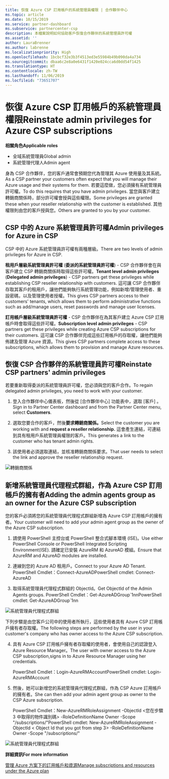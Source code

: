 ```yaml
---
title: 恢復 Azure CSP 訂用帳戶的系統管理員權限 | 合作夥伴中心
ms.topic: article
ms.date: 10/15/2019
ms.service: partner-dashboard
ms.subservice: partnercenter-csp
description: 本檔案說明如何協助客戶恢復合作夥伴的系統管理員許可權
ms.assetid: ''
author: LauraBrenner
ms.author: labrenne
ms.localizationpriority: High
ms.openlocfilehash: 1bcbcf32e3b3f4513ed3e55984b49b090da4a734
ms.sourcegitcommit: dbaa6c2e8a0e6431f1420e024cca6d0dd54f1425
ms.translationtype: HT
ms.contentlocale: zh-TW
ms.lasthandoff: 11/06/2019
ms.locfileid: "73651707"
---
```

# <a name="reinstate-admin-privileges-for-azure-csp-subscriptions"></a><span data-ttu-id="bac79-103">恢復 Azure CSP 訂用帳戶的系統管理員權限</span><span class="sxs-lookup"><span data-stu-id="bac79-103">Reinstate admin privileges for Azure CSP subscriptions</span></span>  

<span data-ttu-id="bac79-104">**相關角色**</span><span class="sxs-lookup"><span data-stu-id="bac79-104">**Applicable roles**</span></span>

- <span data-ttu-id="bac79-105">全域系統管理員</span><span class="sxs-lookup"><span data-stu-id="bac79-105">Global admin</span></span>
- <span data-ttu-id="bac79-106">系統管理代理人</span><span class="sxs-lookup"><span data-stu-id="bac79-106">Admin agent</span></span>

<span data-ttu-id="bac79-107">身為 CSP 合作夥伴，您的客戶通常會預期您代為管理其 Azure 使用量及其系統。</span><span class="sxs-lookup"><span data-stu-id="bac79-107">As a CSP partner your customers often expect that you will manage their Azure usage and their systems for them.</span></span> <span data-ttu-id="bac79-108">若要這麼做，您必須擁有系統管理員許可權。</span><span class="sxs-lookup"><span data-stu-id="bac79-108">To do this requires that you have admin privileges.</span></span> <span data-ttu-id="bac79-109">當您與客戶建立轉銷商關係時，部分許可權會授與這些權限。</span><span class="sxs-lookup"><span data-stu-id="bac79-109">Some privileges are granted these when your reseller relationship with the customer is established.</span></span> <span data-ttu-id="bac79-110">其他權限則由您的客戶授與您。</span><span class="sxs-lookup"><span data-stu-id="bac79-110">Others are granted to you by your customer.</span></span>

## <a name="admin-privileges-for-azure-in-csp"></a><span data-ttu-id="bac79-111">CSP 中的 Azure 系統管理員許可權</span><span class="sxs-lookup"><span data-stu-id="bac79-111">Admin privileges for Azure in CSP</span></span> 

<span data-ttu-id="bac79-112">CSP 中的 Azure 系統管理員許可權有兩種層級。</span><span class="sxs-lookup"><span data-stu-id="bac79-112">There are two levels of admin privileges for Azure in CSP.</span></span> 

<span data-ttu-id="bac79-113">**租用戶層級系統管理員許可權** (**委派的系統管理員許可權**) - CSP 合作夥伴會在與客戶建立 CSP 轉銷商關係時取得這些許可權。</span><span class="sxs-lookup"><span data-stu-id="bac79-113">**Tenant level admin privileges** (**Delegated admin privileges**) -  CSP partners get these privileges while establishing CSP reseller relationship with customers.</span></span> <span data-ttu-id="bac79-114">這可讓 CSP 合作夥伴存取其客戶的租用戶，讓他們能夠執行系統管理功能，例如新增/管理使用者、重設密碼，以及管理使用者授權。</span><span class="sxs-lookup"><span data-stu-id="bac79-114">This gives CSP partners access to their customers' tenants, which allows them to perform administrative functions such as add/manage users, reset passwords and manage user licenses.</span></span> 

<span data-ttu-id="bac79-115">**訂用帳戶層級系統管理員許可權** - CSP 合作夥伴在為其客戶建立 Azure CSP 訂用帳戶時會取得這些許可權。</span><span class="sxs-lookup"><span data-stu-id="bac79-115">**Subscription level admin privileges** - CSP partners get these privileges while creating Azure CSP subscriptions for their customers.</span></span> <span data-ttu-id="bac79-116">這可讓 CSP 合作夥伴完成這些訂用帳戶的存取權，讓他們能夠佈建及管理 Azure 資源。</span><span class="sxs-lookup"><span data-stu-id="bac79-116">This gives CSP partners complete access to these subscriptions, which allows them to provision and manage Azure resources.</span></span> 


## <a name="reinstate-csp-partners-admin-privileges"></a><span data-ttu-id="bac79-117">恢復 CSP 合作夥伴的系統管理員許可權</span><span class="sxs-lookup"><span data-stu-id="bac79-117">Reinstate CSP partners' admin privileges</span></span>

<span data-ttu-id="bac79-118">若要重新取得委派的系統管理員許可權，您必須與您的客戶合作。</span><span class="sxs-lookup"><span data-stu-id="bac79-118">To regain delegated admin privileges, you need to work with your customer.</span></span>
 
 1. <span data-ttu-id="bac79-119">登入合作夥伴中心儀表板，然後從 [合作夥伴中心] 功能表中，選取 [客戶]  。</span><span class="sxs-lookup"><span data-stu-id="bac79-119">Sign in to Partner Center dashboard and from the Partner Center menu, select **Customers**.</span></span>

 2. <span data-ttu-id="bac79-120">選取您要合作的客戶，然後**要求轉銷商關係。**</span><span class="sxs-lookup"><span data-stu-id="bac79-120">Select the customer you are working with and **request a reseller relationship.**</span></span> <span data-ttu-id="bac79-121">這會產生連結，可連結到具有租用戶系統管理員權限的客戶。</span><span class="sxs-lookup"><span data-stu-id="bac79-121">This generates a link to the customer who has tenant admin rights.</span></span>

 3. <span data-ttu-id="bac79-122">該使用者必須選取連結，並核准轉銷商關係要求。</span><span class="sxs-lookup"><span data-stu-id="bac79-122">That user needs to select the link and approve the reseller relationship request.</span></span>
 
![轉銷商關係](images/azure/revoke4.png)

## <a name="adding-the-admin-agents-group-as-an-owner-for-the-azure-csp-subscription"></a><span data-ttu-id="bac79-124">新增系統管理員代理程式群組，作為 Azure CSP 訂用帳戶的擁有者</span><span class="sxs-lookup"><span data-stu-id="bac79-124">Adding the admin agents group as an owner for the Azure CSP subscription</span></span>

 <span data-ttu-id="bac79-125">您的客戶必須將您的系統管理員代理程式群組新增為 Azure CSP 訂用帳戶的擁有者。</span><span class="sxs-lookup"><span data-stu-id="bac79-125">Your customer will need to add your admin agent group as the owner of the Azure CSP subscription.</span></span>

1. <span data-ttu-id="bac79-126">請使用 PowerShell 主控台或 PowerShell 整合式腳本環境 (ISE)。</span><span class="sxs-lookup"><span data-stu-id="bac79-126">Use either PowerShell Console or PowerShell Integrated Scripting Environment(ISE).</span></span> <span data-ttu-id="bac79-127">請確定已安裝 AzureRM 和 AzureAD 模組。</span><span class="sxs-lookup"><span data-stu-id="bac79-127">Ensure that AzureRM and AzureAD modules are installed.</span></span> 

2.  <span data-ttu-id="bac79-128">連線到您的 Azure AD 租用戶。</span><span class="sxs-lookup"><span data-stu-id="bac79-128">Connect to your Azure AD Tenant.</span></span>
<span data-ttu-id="bac79-129">PowerShell Cmdlet：Connect-AzureAD</span><span class="sxs-lookup"><span data-stu-id="bac79-129">PowerShell cmdlet: Connect-AzureAD</span></span>

3.  <span data-ttu-id="bac79-130">取得系統管理員代理程式群組的 ObjectId。</span><span class="sxs-lookup"><span data-stu-id="bac79-130">Get ObjectId of the Admin Agents groups.</span></span>
<span data-ttu-id="bac79-131">PowerShell Cmdlet：Get-AzureADGroup\`1nn</span><span class="sxs-lookup"><span data-stu-id="bac79-131">PowerShell cmdlet: Get-AzureADGroup\`1nn</span></span>

![系統管理員代理程式群組](images/azure/revoke5.png)

<span data-ttu-id="bac79-133">下列步驟是由您客戶公司中的使用者所執行，這些使用者具有 Azure CSP 訂用帳戶擁有者存取權。</span><span class="sxs-lookup"><span data-stu-id="bac79-133">The following steps are performed by the user in your customer's company who has owner access to the Azure CSP subscription.</span></span>

4. <span data-ttu-id="bac79-134">具有 Azure CSP 訂用帳戶擁有者存取權的使用者，會使用自己的認證登入 Azure Resource Manager。</span><span class="sxs-lookup"><span data-stu-id="bac79-134">The user with owner access to the Azure CSP subscription,signs in to Azure Resource Manager using her credentials.</span></span>

    <span data-ttu-id="bac79-135">PowerShell Cmdlet：Login-AzureRMAccount</span><span class="sxs-lookup"><span data-stu-id="bac79-135">PowerShell cmdlet: Login-AzureRMAccount</span></span>

5.  <span data-ttu-id="bac79-136">然後，她可以新增您的系統管理員代理程式群組，作為 CSP Azure 訂用帳戶的擁有者。</span><span class="sxs-lookup"><span data-stu-id="bac79-136">She can then add your admin agent group as owner to the CSP Azure subscription.</span></span>

    <span data-ttu-id="bac79-137">PowerShell Cmdlet：New-AzureRMRoleAssignment -ObjectId <您在步驟 3 中取得的物件識別碼> -RoleDefinitionName Owner -Scope "/subscriptions/<SubscriptionId of CSP subscription>"</span><span class="sxs-lookup"><span data-stu-id="bac79-137">PowerShell cmdlet: New-AzureRMRoleAssignment -ObjectId < Object Id that you got from step 3> -RoleDefinitionName Owner -Scope "/subscriptions/<SubscriptionId of CSP subscription>"</span></span>

![系統管理員代理程式群組](images/azure/revoke6.png)    

<span data-ttu-id="bac79-139">**詳細資訊**</span><span class="sxs-lookup"><span data-stu-id="bac79-139">**For more information**</span></span>

[<span data-ttu-id="bac79-140">管理 Azure 方案下的訂用帳戶和資源</span><span class="sxs-lookup"><span data-stu-id="bac79-140">Manage subscriptions and resources under the Azure plan</span></span>](azure-plan-manage.md)
